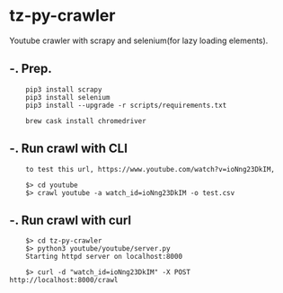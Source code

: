 # tz-py-crawler

Youtube crawler with scrapy and selenium(for lazy loading elements).

## -. Prep. 
``` 
    pip3 install scrapy
    pip3 install selenium
    pip3 install --upgrade -r scripts/requirements.txt
    
    brew cask install chromedriver
``` 

## -. Run crawl with CLI
```
    to test this url, https://www.youtube.com/watch?v=ioNng23DkIM,

    $> cd youtube
    $> crawl youtube -a watch_id=ioNng23DkIM -o test.csv
```

## -. Run crawl with curl
```
    $> cd tz-py-crawler
    $> python3 youtube/youtube/server.py
    Starting httpd server on localhost:8000
    
    $> curl -d "watch_id=ioNng23DkIM" -X POST http://localhost:8000/crawl
```

